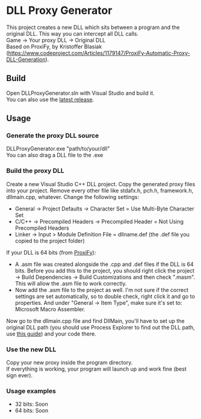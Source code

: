 # DLL Proxy Generator
This project creates a new DLL which sits between a program and the original DLL. This way you can intercept all DLL calls.  
Game -> Your proxy DLL -> Original DLL  
Based on ProxiFy, by Kristoffer Blasiak (https://www.codeproject.com/Articles/1179147/ProxiFy-Automatic-Proxy-DLL-Generation). 
## Build

Open DLLProxyGenerator.sln with Visual Studio and build it.  
You can also use the [latest release](https://github.com/nitrog0d/DLLProxyGenerator/releases/latest).

## Usage

### Generate the proxy DLL source
DLLProxyGenerator.exe "path/to/your/dll"  
You can also drag a DLL file to the .exe

### Build the proxy DLL
Create a new Visual Studio C++ DLL project. Copy the generated proxy files into your project.
Remove every other file like stdafx.h, pch.h, framework.h, dllmain.cpp, whatever.
Change the following settings:

* General -> Project Defaults -> Character Set = Use Multi-Byte Character Set
* C/C++ -> Precompiled Headers -> Precompiled Header = Not Using Precompiled Headers
* Linker -> Input > Module Definition File = dllname.def (the .def file you copied to the project folder)

If your DLL is 64 bits (from [ProxiFy](https://www.codeproject.com/Articles/1179147/ProxiFy-Automatic-Proxy-DLL-Generation)):
* A .asm file was created alongside the .cpp and .def files if the DLL is 64 bits. Before you add this to the project, you should right click the project -> Build Dependencies -> Build Customizations and then check ".masm". This will allow the .asm file to work correctly.
* Now add the .asm file to the project as well. I'm not sure if the correct settings are set automatically, so to double check, right click it and go to properties. And under "General -> Item Type", make sure it's set to: Microsoft Macro Assembler.

Now go to the dllmain.cpp file and find DllMain, you'll have to set up the original DLL path (you should use Process Explorer to find out the DLL path, use [this guide](https://kb.froglogic.com/misc/getting-list-of-loaded-dlls/)) and your code there.

### Use the new DLL
Copy your new proxy inside the program directory.  
If everything is working, your program will launch up and work fine (best sign ever).

### Usage examples
* 32 bits: Soon
* 64 bits: Soon